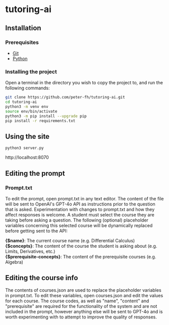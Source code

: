 # tutoring-ai

## Installation

### Prerequisites

- [Git](https://git-scm.com/book/en/v2/Getting-Started-Installing-Git)
- [Python](https://www.python.org/downloads/)

### Installing the project
Open a terminal in the directory you wish to copy the project to, and run the following commands:
``` bash
git clone https://github.com/peter-fh/tutoring-ai.git
cd tutoring-ai
python3 -m venv env
source env/bin/activate
python3 -m pip install --upgrade pip
pip install -r requirements.txt
```

## Using the site
```python3 server.py```  

http://localhost:8070

## Editing the prompt
### Prompt.txt
To edit the prompt, open prompt.txt in any text editor. The content of the file will be sent to OpenAI's GPT-4o API as instructions prior to the question that is asked. Experimentation with changes to prompt.txt and how they affect responses is welcome. A student must select the course they are taking before asking a question. The following (optional) placeholder variables concerning this selected course will be dynamically replaced before getting sent to the API:

**{$name}**: The current course name (e.g. Differential Calculus)  
**{$concepts}**: The content of the course the student is asking about (e.g. Limits, Derivatives, etc.)  
**{$prerequisite-concepts}**: The content of the prerequisite courses (e.g. Algebra)  

## Editing the course info
The contents of courses.json are used to replace the placeholder variables in prompt.txt. To edit these variables, open courses.json and edit the values for each course. The course codes, as well as "name", "content" and "prerequisite" are required for the functionality of the system and are not included in the prompt, however anything else will be sent to GPT-4o and is worth experimenting with to attempt to improve the quality of responses.


